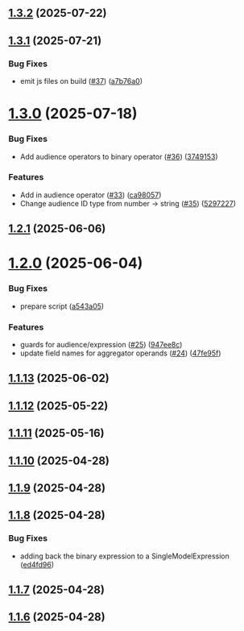## [1.3.2](https://github.com/mParticle/audience-sdk/compare/audience-typescript-schema@1.3.1...audience-typescript-schema@1.3.2) (2025-07-22)

## [1.3.1](https://github.com/mParticle/audience-sdk/compare/audience-typescript-schema@1.3.0...audience-typescript-schema@1.3.1) (2025-07-21)


### Bug Fixes

* emit js files on build ([#37](https://github.com/mParticle/audience-sdk/issues/37)) ([a7b76a0](https://github.com/mParticle/audience-sdk/commit/a7b76a06320ad2e87009e76a1b6c9f852a740f72))

# [1.3.0](https://github.com/mParticle/audience-sdk/compare/audience-typescript-schema@1.2.1...audience-typescript-schema@1.3.0) (2025-07-18)


### Bug Fixes

* Add audience operators to binary operator ([#36](https://github.com/mParticle/audience-sdk/issues/36)) ([3749153](https://github.com/mParticle/audience-sdk/commit/37491534a1a202e74346592be4ec25cc5a433148))


### Features

* Add in audience operator ([#33](https://github.com/mParticle/audience-sdk/issues/33)) ([ca98057](https://github.com/mParticle/audience-sdk/commit/ca980574f8c087e4f68b2ce2656a453a34967fce))
* Change audience ID type from number -> string ([#35](https://github.com/mParticle/audience-sdk/issues/35)) ([5297227](https://github.com/mParticle/audience-sdk/commit/52972273beca7593441915b10c35c7f1ce3537eb))

## [1.2.1](https://github.com/mParticle/audience-sdk/compare/audience-typescript-schema@1.2.0...audience-typescript-schema@1.2.1) (2025-06-06)

# [1.2.0](https://github.com/mParticle/audience-sdk/compare/audience-typescript-schema@1.1.13...audience-typescript-schema@1.2.0) (2025-06-04)


### Bug Fixes

* prepare script ([a543a05](https://github.com/mParticle/audience-sdk/commit/a543a059e8c5947fc69520fc5ec0fd2cf5e9c29c))


### Features

* guards for audience/expression ([#25](https://github.com/mParticle/audience-sdk/issues/25)) ([947ee8c](https://github.com/mParticle/audience-sdk/commit/947ee8c1dbfcccf5750263dd508069e7bff3cd9c))
* update field names for aggregator operands ([#24](https://github.com/mParticle/audience-sdk/issues/24)) ([47fe95f](https://github.com/mParticle/audience-sdk/commit/47fe95f0efd9ba43cc86fb9689e6388eb96245e2))

## [1.1.13](https://github.com/mParticle/audience-sdk/compare/audience-typescript-schema@1.1.12...audience-typescript-schema@1.1.13) (2025-06-02)

## [1.1.12](https://github.com/mParticle/audience-sdk/compare/audience-typescript-schema@1.1.11...audience-typescript-schema@1.1.12) (2025-05-22)

## [1.1.11](https://github.com/mParticle/audience-sdk/compare/audience-typescript-schema@1.1.10...audience-typescript-schema@1.1.11) (2025-05-16)

## [1.1.10](https://github.com/mParticle/audience-sdk/compare/audience-typescript-schema@1.1.9...audience-typescript-schema@1.1.10) (2025-04-28)

## [1.1.9](https://github.com/mParticle/audience-sdk/compare/audience-typescript-schema@1.1.8...audience-typescript-schema@1.1.9) (2025-04-28)

## [1.1.8](https://github.com/mParticle/audience-sdk/compare/audience-typescript-schema@1.1.7...audience-typescript-schema@1.1.8) (2025-04-28)


### Bug Fixes

* adding back the binary expression to a SingleModelExpression ([ed4fd96](https://github.com/mParticle/audience-sdk/commit/ed4fd96e4e409d86e72b198e556da96cc0246959))

## [1.1.7](https://github.com/mParticle/audience-sdk/compare/audience-typescript-schema@1.1.6...audience-typescript-schema@1.1.7) (2025-04-28)

## [1.1.6](https://github.com/mParticle/audience-sdk/compare/audience-typescript-schema@1.1.5...audience-typescript-schema@1.1.6) (2025-04-28)
